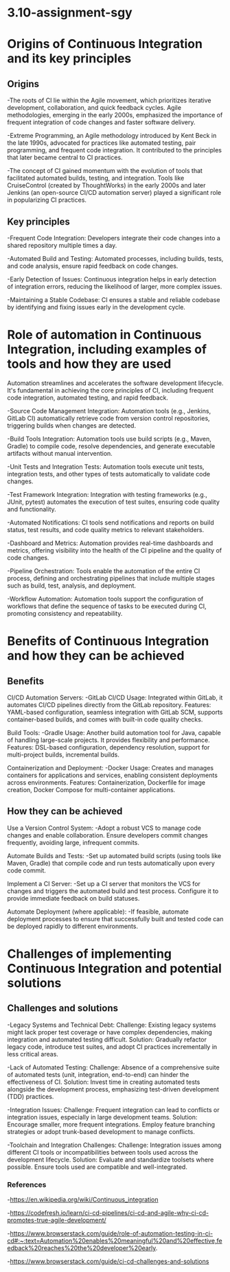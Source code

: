 # 3.10-assignment-sgy
# Origins of Continuous Integration and its key principles
## Origins
-The roots of CI lie within the Agile movement, which prioritizes iterative development, collaboration, and quick feedback cycles. Agile methodologies, emerging in the early 2000s, emphasized the importance of frequent integration of code changes and faster software delivery.

-Extreme Programming, an Agile methodology introduced by Kent Beck in the late 1990s, advocated for practices like automated testing, pair programming, and frequent code integration. It contributed to the principles that later became central to CI practices.

-The concept of CI gained momentum with the evolution of tools that facilitated automated builds, testing, and integration. Tools like CruiseControl (created by ThoughtWorks) in the early 2000s and later Jenkins (an open-source CI/CD automation server) played a significant role in popularizing CI practices.

## Key principles
-Frequent Code Integration: Developers integrate their code changes into a shared repository multiple times a day.

-Automated Build and Testing: Automated processes, including builds, tests, and code analysis, ensure rapid feedback on code changes.

-Early Detection of Issues: Continuous integration helps in early detection of integration errors, reducing the likelihood of larger, more complex issues.

-Maintaining a Stable Codebase: CI ensures a stable and reliable codebase by identifying and fixing issues early in the development cycle.

# Role of automation in Continuous Integration, including examples of tools and how they are used

Automation streamlines and accelerates the software development lifecycle. It's fundamental in achieving the core principles of CI, including frequent code integration, automated testing, and rapid feedback. 

-Source Code Management Integration: Automation tools (e.g., Jenkins, GitLab CI) automatically retrieve code from version control repositories, triggering builds when changes are detected.

-Build Tools Integration: Automation tools use build scripts (e.g., Maven, Gradle) to compile code, resolve dependencies, and generate executable artifacts without manual intervention.

-Unit Tests and Integration Tests: Automation tools execute unit tests, integration tests, and other types of tests automatically to validate code changes.

-Test Framework Integration: Integration with testing frameworks (e.g., JUnit, pytest) automates the execution of test suites, ensuring code quality and functionality.

-Automated Notifications: CI tools send notifications and reports on build status, test results, and code quality metrics to relevant stakeholders.

-Dashboard and Metrics: Automation provides real-time dashboards and metrics, offering visibility into the health of the CI pipeline and the quality of code changes.

-Pipeline Orchestration: Tools enable the automation of the entire CI process, defining and orchestrating pipelines that include multiple stages such as build, test, analysis, and deployment.

-Workflow Automation: Automation tools support the configuration of workflows that define the sequence of tasks to be executed during CI, promoting consistency and repeatability.


# Benefits of Continuous Integration and how they can be achieved
## Benefits
CI/CD Automation Servers:
-GitLab CI/CD
Usage: Integrated within GitLab, it automates CI/CD pipelines directly from the GitLab repository.
Features: YAML-based configuration, seamless integration with GitLab SCM, supports container-based builds, and comes with built-in code quality checks.

Build Tools:
-Gradle
Usage: Another build automation tool for Java, capable of handling large-scale projects. It provides flexibility and performance.
Features: DSL-based configuration, dependency resolution, support for multi-project builds, incremental builds.

Containerization and Deployment:
-Docker
Usage: Creates and manages containers for applications and services, enabling consistent deployments across environments.
Features: Containerization, Dockerfile for image creation, Docker Compose for multi-container applications.

## How they can be achieved
Use a Version Control System:
-Adopt a robust VCS to manage code changes and enable collaboration. Ensure developers commit changes frequently, avoiding large, infrequent commits.

Automate Builds and Tests:
-Set up automated build scripts (using tools like Maven, Gradle) that compile code and run tests automatically upon every code commit.

Implement a CI Server:
-Set up a CI server that monitors the VCS for changes and triggers the automated build and test process. Configure it to provide immediate feedback on build statuses.

Automate Deployment (where applicable):
-If feasible, automate deployment processes to ensure that successfully built and tested code can be deployed rapidly to different environments.

# Challenges of implementing Continuous Integration and potential solutions
## Challenges and solutions
-Legacy Systems and Technical Debt:
Challenge: Existing legacy systems might lack proper test coverage or have complex dependencies, making integration and automated testing difficult.
Solution: Gradually refactor legacy code, introduce test suites, and adopt CI practices incrementally in less critical areas.

-Lack of Automated Testing:
Challenge: Absence of a comprehensive suite of automated tests (unit, integration, end-to-end) can hinder the effectiveness of CI.
Solution: Invest time in creating automated tests alongside the development process, emphasizing test-driven development (TDD) practices.

-Integration Issues:
Challenge: Frequent integration can lead to conflicts or integration issues, especially in large development teams.
Solution: Encourage smaller, more frequent integrations. Employ feature branching strategies or adopt trunk-based development to manage conflicts.

-Toolchain and Integration Challenges:
Challenge: Integration issues among different CI tools or incompatibilities between tools used across the development lifecycle.
Solution: Evaluate and standardize toolsets where possible. Ensure tools used are compatible and well-integrated.

### References
-https://en.wikipedia.org/wiki/Continuous_integration

-https://codefresh.io/learn/ci-cd-pipelines/ci-cd-and-agile-why-ci-cd-promotes-true-agile-development/

-https://www.browserstack.com/guide/role-of-automation-testing-in-ci-cd#:~:text=Automation%20enables%20meaningful%20and%20effective,feedback%20reaches%20the%20developer%20early.

-https://www.browserstack.com/guide/ci-cd-challenges-and-solutions
